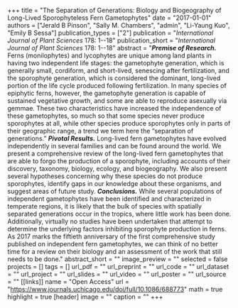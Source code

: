 +++
title = "The Separation of Generations: Biology and Biogeography of Long-Lived Sporophyteless Fern Gametophytes"
date = "2017-01-01"
authors = ["Jerald B Pinson", "Sally M. Chambers", "admin", "Li-Yaung Kuo", "Emily B Sessa"]
publication_types = ["2"]
publication = "_International Journal of Plant Sciences_ 178: 1--18"
publication_short = "_International Journal of Plant Sciences_ 178: 1--18"
abstract = "__*Premise of Research.*__  Ferns (monilophytes) and lycophytes are unique among land plants in having two independent life stages: the gametophyte generation, which is generally small, cordiform, and short-lived, senescing after fertilization, and the sporophyte generation, which is considered the dominant, long-lived portion of the life cycle produced following fertilization. In many species of epiphytic ferns, however, the gametophyte generation is capable of sustained vegetative growth, and some are able to reproduce asexually via gemmae. These two characteristics have increased the independence of these gametophytes, so much so that some species never produce sporophytes at all, while other species produce sporophytes only in parts of their geographic range, a trend we term here the “separation of generations.” __*Pivotal Results.*__  Long-lived fern gametophytes have evolved independently in several families and can be found around the world. We present a comprehensive review of the long-lived fern gametophytes that are able to forgo the production of a sporophyte, including accounts of their discovery, taxonomy, biology, ecology, and biogeography. We also present several hypotheses concerning why these species do not produce sporophytes, identify gaps in our knowledge about these organisms, and suggest areas of future study. __*Conclusions.*__  While several populations of independent gametophytes have been identified and characterized in temperate regions, it is likely that the bulk of species with spatially separated generations occur in the tropics, where little work has been done. Additionally, virtually no studies have been undertaken that attempt to determine the underlying factors inhibiting sporophyte production in ferns. As 2017 marks the fiftieth anniversary of the first comprehensive study published on independent fern gametophytes, we can think of no better time for a review on their biology and an assessment of the work that still needs to be done."
abstract_short = ""
image_preview = ""
selected = false
projects = []
tags = []
url_pdf = ""
url_preprint = ""
url_code = ""
url_dataset = ""
url_project = ""
url_slides = ""
url_video = ""
url_poster = ""
url_source = ""
[[links]]
  name = "Open Access"
  url = "https://www.journals.uchicago.edu/doi/full/10.1086/688773"
math = true
highlight = true
[header]
image = ""
caption = ""
+++
